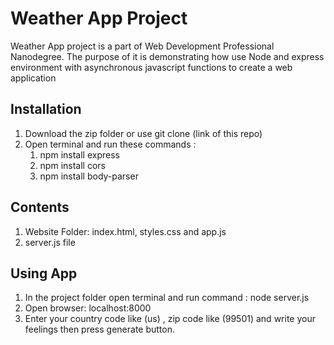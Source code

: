 # Weather App Project

Weather App project is a part of Web Development Professional Nanodegree. The purpose of it is demonstrating how use Node and express environment with asynchronous javascript functions to create a web application

## Installation
1. Download the zip folder or use git clone (link of this repo)
2. Open terminal and run these commands :
     1. npm install express
     2. npm install cors
     3. npm install body-parser

## Contents
1. Website Folder:
     index.html, styles.css and app.js
2. server.js file

## Using App
1. In the project folder open terminal and run command : node server.js
2. Open browser: localhost:8000
3. Enter your country code like (us) , zip code like (99501) and write your feelings then press generate button.
